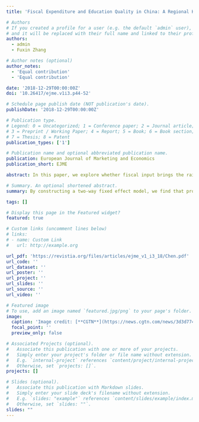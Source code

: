 ```yaml
---
title: 'Fiscal Expenditure and Education Quality in China: A Regional Heterogeneity Analysis'

# Authors
# If you created a profile for a user (e.g. the default `admin` user), write the username (folder name) here
# and it will be replaced with their full name and linked to their profile.
authors:
  - admin
  - Fuxin Zhang

# Author notes (optional)
author_notes:
  - 'Equal contribution'
  - 'Equal contribution'

date: '2018-12-29T00:00:00Z'
doi: '10.26417/ejme.v1i3.p44-52'

# Schedule page publish date (NOT publication's date).
publishDate: '2018-12-29T00:00:00Z'

# Publication type.
# Legend: 0 = Uncategorized; 1 = Conference paper; 2 = Journal article;
# 3 = Preprint / Working Paper; 4 = Report; 5 = Book; 6 = Book section;
# 7 = Thesis; 8 = Patent
publication_types: ['1']

# Publication name and optional abbreviated publication name.
publication: European Journal of Marketing and Economics
publication_short: EJME

abstract: In this paper, we explore whether fiscal input brings the raise of regional education quality. To discuss this relationship, we employ Chinese provincial panel data ranged from 2008-2016. By constructing a two-way fixed effect model, we find that provincial education quality is positively associated with the fiscal expenditure, and more specifically, educational expenditure. This correlation is robust even we consider other important factors such economy growth, industrial structure and population structure. Besides, since the regional heterogeneity across China, the relationship between fiscal spending, and education quality may exhibit different patterns, we thus split our samples into eastern region and non-eastern region. Empirical results indicate that our main argument only exists in non-eastern area, which refers to the western area, where expanding fiscal expenditure would be more efficient for the government to raise provincial education quality. Meanwhile, fiscal policy would be less efficient to raise education quality for eastern area, thus new policy instrument is necessary.

# Summary. An optional shortened abstract.
summary: By constructing a two-way fixed effect model, we find that provincial education quality is positively associated with the fiscal expenditure, and more specifically, educational expenditure.

tags: []

# Display this page in the Featured widget?
featured: true

# Custom links (uncomment lines below)
# links:
# - name: Custom Link
#   url: http://example.org

url_pdf: 'https://revistia.org/files/articles/ejme_v1_i3_18/Chen.pdf'
url_code: ''
url_dataset: ''
url_poster: ''
url_project: ''
url_slides: ''
url_source: ''
url_video: ''

# Featured image
# To use, add an image named `featured.jpg/png` to your page's folder.
image:
  caption: 'Image credit: [**CGTN**](https://news.cgtn.com/news/3d3d774e7a41444e33457a6333566d54/index.html)'
  focal_point: ''
  preview_only: false

# Associated Projects (optional).
#   Associate this publication with one or more of your projects.
#   Simply enter your project's folder or file name without extension.
#   E.g. `internal-project` references `content/project/internal-project/index.md`.
#   Otherwise, set `projects: []`.
projects: []

# Slides (optional).
#   Associate this publication with Markdown slides.
#   Simply enter your slide deck's filename without extension.
#   E.g. `slides: "example"` references `content/slides/example/index.md`.
#   Otherwise, set `slides: ""`.
slides: ""
---
```


<!-- {{% callout note %}}
Click the _Cite_ button above to demo the feature to enable visitors to import publication metadata into their reference management software.
{{% /callout %}}

{{% callout note %}}
Create your slides in Markdown - click the _Slides_ button to check out the example.
{{% /callout %}}

Supplementary notes can be added here, including [code, math, and images](https://wowchemy.com/docs/writing-markdown-latex/). -->

